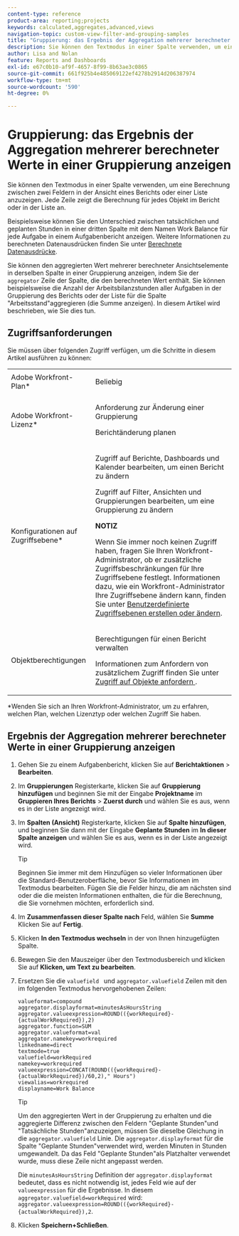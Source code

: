 ```yaml
---
content-type: reference
product-area: reporting;projects
keywords: calculated,aggregates,advanced,views
navigation-topic: custom-view-filter-and-grouping-samples
title: "Gruppierung: das Ergebnis der Aggregation mehrerer berechneter Werte in einer Gruppierung anzeigen"
description: Sie können den Textmodus in einer Spalte verwenden, um eine Berechnung zwischen zwei Feldern in der Ansicht eines Berichts oder einer Liste anzuzeigen. Jede Zeile zeigt die Berechnung für jedes Objekt im Bericht oder in der Liste an.
author: Lisa and Nolan
feature: Reports and Dashboards
exl-id: e67c0b10-af9f-4657-8f99-8b63ae3c0865
source-git-commit: 661f925b4e485069122ef4278b2914d206387974
workflow-type: tm+mt
source-wordcount: '590'
ht-degree: 0%

---
```


# Gruppierung: das Ergebnis der Aggregation mehrerer berechneter Werte in einer Gruppierung anzeigen

Sie können den Textmodus in einer Spalte verwenden, um eine Berechnung zwischen zwei Feldern in der Ansicht eines Berichts oder einer Liste anzuzeigen. Jede Zeile zeigt die Berechnung für jedes Objekt im Bericht oder in der Liste an.

Beispielsweise können Sie den Unterschied zwischen tatsächlichen und geplanten Stunden in einer dritten Spalte mit dem Namen Work Balance für jede Aufgabe in einem Aufgabenbericht anzeigen. Weitere Informationen zu berechneten Datenausdrücken finden Sie unter [Berechnete Datenausdrücke](../../../reports-and-dashboards/reports/calc-cstm-data-reports/calculated-data-expressions.md).

Sie können den aggregierten Wert mehrerer berechneter Ansichtselemente in derselben Spalte in einer Gruppierung anzeigen, indem Sie der `aggregator` Zeile der Spalte, die den berechneten Wert enthält. Sie können beispielsweise die Anzahl der Arbeitsbilanzstunden aller Aufgaben in der Gruppierung des Berichts oder der Liste für die Spalte &quot;Arbeitsstand&quot;aggregieren (die Summe anzeigen). In diesem Artikel wird beschrieben, wie Sie dies tun.

## Zugriffsanforderungen

Sie müssen über folgenden Zugriff verfügen, um die Schritte in diesem Artikel ausführen zu können:

<table style="table-layout:auto"> 
 <col> 
 <col> 
 <tbody> 
  <tr> 
   <td role="rowheader">Adobe Workfront-Plan*</td> 
   <td> <p>Beliebig</p> </td> 
  </tr> 
  <tr> 
   <td role="rowheader">Adobe Workfront-Lizenz*</td> 
   <td> <p>Anforderung zur Änderung einer Gruppierung </p>
   <p>Berichtänderung planen</p> </td> 
  </tr> 
  <tr> 
   <td role="rowheader">Konfigurationen auf Zugriffsebene*</td> 
   <td> <p>Zugriff auf Berichte, Dashboards und Kalender bearbeiten, um einen Bericht zu ändern</p> <p>Zugriff auf Filter, Ansichten und Gruppierungen bearbeiten, um eine Gruppierung zu ändern</p> <p><b>NOTIZ</b>

Wenn Sie immer noch keinen Zugriff haben, fragen Sie Ihren Workfront-Administrator, ob er zusätzliche Zugriffsbeschränkungen für Ihre Zugriffsebene festlegt. Informationen dazu, wie ein Workfront-Administrator Ihre Zugriffsebene ändern kann, finden Sie unter <a href="../../../administration-and-setup/add-users/configure-and-grant-access/create-modify-access-levels.md" class="MCXref xref">Benutzerdefinierte Zugriffsebenen erstellen oder ändern</a>.</p> </td>
</tr>  
  <tr> 
   <td role="rowheader">Objektberechtigungen</td> 
   <td> <p>Berechtigungen für einen Bericht verwalten</p> <p>Informationen zum Anfordern von zusätzlichem Zugriff finden Sie unter <a href="../../../workfront-basics/grant-and-request-access-to-objects/request-access.md" class="MCXref xref">Zugriff auf Objekte anfordern </a>.</p> </td> 
  </tr> 
 </tbody> 
</table>

&#42;Wenden Sie sich an Ihren Workfront-Administrator, um zu erfahren, welchen Plan, welchen Lizenztyp oder welchen Zugriff Sie haben.

## Ergebnis der Aggregation mehrerer berechneter Werte in einer Gruppierung anzeigen

1. Gehen Sie zu einem Aufgabenbericht, klicken Sie auf **Berichtaktionen** > **Bearbeiten**.
1. Im **Gruppierungen** Registerkarte, klicken Sie auf **Gruppierung hinzufügen** und beginnen Sie mit der Eingabe **Projektname** im **Gruppieren Ihres Berichts** > **Zuerst durch** und wählen Sie es aus, wenn es in der Liste angezeigt wird.

1. Im **Spalten (Ansicht)** Registerkarte, klicken Sie auf **Spalte hinzufügen**, und beginnen Sie dann mit der Eingabe **Geplante Stunden** im **In dieser Spalte anzeigen** und wählen Sie es aus, wenn es in der Liste angezeigt wird.

   >[!TIP]
   >
   >Beginnen Sie immer mit dem Hinzufügen so vieler Informationen über die Standard-Benutzeroberfläche, bevor Sie Informationen im Textmodus bearbeiten. Fügen Sie die Felder hinzu, die am nächsten sind oder die die meisten Informationen enthalten, die für die Berechnung, die Sie vornehmen möchten, erforderlich sind.

1. Im **Zusammenfassen dieser Spalte nach** Feld, wählen Sie **Summe** Klicken Sie auf **Fertig**.
1. Klicken **In den Textmodus wechseln** in der von Ihnen hinzugefügten Spalte.
1. Bewegen Sie den Mauszeiger über den Textmodusbereich und klicken Sie auf **Klicken, um Text zu bearbeiten**.
1. Ersetzen Sie die `valuefield ` und `aggregator.valuefield` Zeilen mit den im folgenden Textmodus hervorgehobenen Zeilen:

   ```
   valueformat=compound
   aggregator.displayformat=minutesAsHoursString
   aggregator.valueexpression=ROUND(({workRequired}-{actualWorkRequired}),2)
   aggregator.function=SUM
   aggregator.valueformat=val
   aggregator.namekey=workrequired
   linkedname=direct
   textmode=true
   valuefield=workRequired
   namekey=workrequired
   valueexpression=CONCAT(ROUND(({workRequired}-{actualWorkRequired})/60,2)," Hours") 
   viewalias=workrequired 
   displayname=Work Balance
   ```

   >[!TIP]
   >
   >Um den aggregierten Wert in der Gruppierung zu erhalten und die aggregierte Differenz zwischen den Feldern &quot;Geplante Stunden&quot;und &quot;Tatsächliche Stunden&quot;anzuzeigen, müssen Sie dieselbe Gleichung in die `aggregator.valuefield` Linie. Die `aggregator.displayformat` für die Spalte &quot;Geplante Stunden&quot;verwendet wird, werden Minuten in Stunden umgewandelt. Da das Feld &quot;Geplante Stunden&quot;als Platzhalter verwendet wurde, muss diese Zeile nicht angepasst werden.
   >
   >
   >Die `minutesAsHoursString` Definition der `aggregator.displayformat` bedeutet, dass es nicht notwendig ist, jedes Feld wie auf der `valueexpression` für die Ergebnisse. In diesem `aggregator.valuefield=workRequired` wird: `aggregator.valueexpression=ROUND(({workRequired}-{actualWorkRequired}),2`.

1. Klicken **Speichern+Schließen**.
